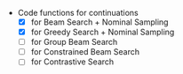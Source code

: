 - Code functions for continuations
    - [x] for Beam Search + Nominal Sampling
    - [x] for Greedy Search + Nominal Sampling
    - [ ] for Group Beam Search
    - [ ] for Constrained Beam Search
    - [ ] for Contrastive Search